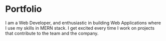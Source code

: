 # Portfolio
I am a Web Developer, and enthusiastic in building Web Applications where I use my skills in MERN stack. I get excited every time I work on projects that contribute to the team and the company.
